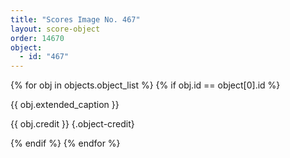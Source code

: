 ```yaml
---
title: "Scores Image No. 467"
layout: score-object
order: 14670
object:
  - id: "467"
---
```


{% for obj in objects.object_list %}
{% if obj.id == object[0].id %}

{{ obj.extended_caption }}

{{ obj.credit }} {.object-credit}

{% endif %}
{% endfor %}

